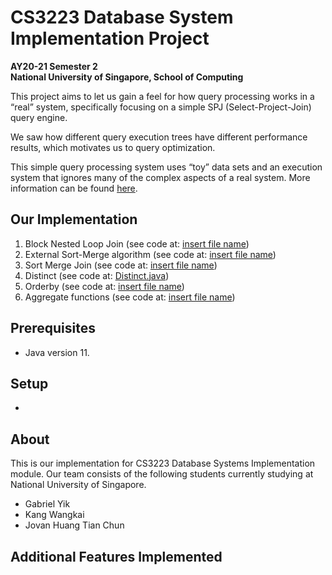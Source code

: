 # CS3223 Database System Implementation Project
**AY20-21 Semester 2**  
**National University of Singapore, School of Computing**

This project aims to let us gain a feel for how query processing works in a “real” system, specifically focusing on a simple SPJ (Select-Project-Join) query engine.  

We saw how different query execution trees have different performance results, which motivates us to query optimization.  

This simple query processing system uses “toy” data sets and an execution system that ignores many of the complex aspects of a real system.
More information can be found [here](https://www.comp.nus.edu.sg/~tankl/cs3223/project.html).

## Our Implementation
1. Block Nested Loop Join (see code at: [insert file name](https://github.com/CS3223-Team-X/CS3223))
2. External Sort-Merge algorithm (see code at: [insert file name](https://github.com/CS3223-Team-X/CS3223))
3. Sort Merge Join (see code at: [insert file name](https://github.com/CS3223-Team-X/CS3223))
4. Distinct (see code at: [Distinct.java](https://github.com/CS3223-Team-X/CS3223))
5. Orderby (see code at: [insert file name](https://github.com/CS3223-Team-X/CS3223))
6. Aggregate functions (see code at: [insert file name](https://github.com/CS3223-Team-X/CS3223))

## Prerequisites
* Java version 11.

## Setup
*

## About
This is our implementation for CS3223 Database Systems Implementation module. Our team consists of the following
students currently studying at National University of Singapore.
* Gabriel Yik
* Kang Wangkai
* Jovan Huang Tian Chun


## Additional Features Implemented
